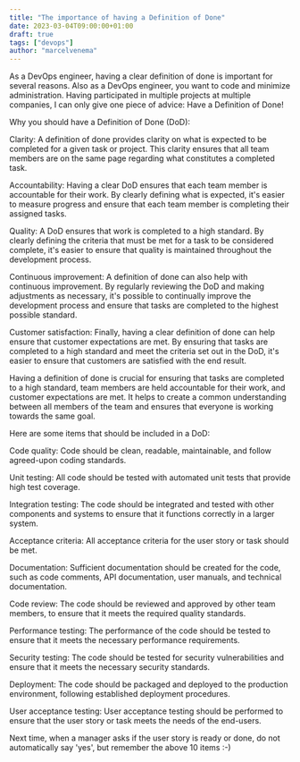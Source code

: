 ```yaml
---
title: "The importance of having a Definition of Done"
date: 2023-03-04T09:00:00+01:00
draft: true
tags: ["devops"]
author: "marcelvenema"
---
```

As a DevOps engineer, having a clear definition of done is important for several reasons.  Also as a DevOps engineer, you want to code and minimize administration. Having participated in multiple projects at multiple companies, I can only give one piece of advice: Have a Definition of Done!

Why you should have a Definition of Done (DoD):


Clarity: A definition of done provides clarity on what is expected to be completed for a given task or project. This clarity ensures that all team members are on the same page regarding what constitutes a completed task.


Accountability: Having a clear DoD ensures that each team member is accountable for their work. By clearly defining what is expected, it's easier to measure progress and ensure that each team member is completing their assigned tasks.


Quality: A DoD ensures that work is completed to a high standard. By clearly defining the criteria that must be met for a task to be considered complete, it's easier to ensure that quality is maintained throughout the development process.


Continuous improvement: A definition of done can also help with continuous improvement. By regularly reviewing the DoD and making adjustments as necessary, it's possible to continually improve the development process and ensure that tasks are completed to the highest possible standard.


Customer satisfaction: Finally, having a clear definition of done can help ensure that customer expectations are met. By ensuring that tasks are completed to a high standard and meet the criteria set out in the DoD, it's easier to ensure that customers are satisfied with the end result.


Having a definition of done is crucial for ensuring that tasks are completed to a high standard, team members are held accountable for their work, and customer expectations are met. It helps to create a common understanding between all members of the team and ensures that everyone is working towards the same goal.


Here are some items that should be included in a DoD:

Code quality: Code should be clean, readable, maintainable, and follow agreed-upon coding standards.

Unit testing: All code should be tested with automated unit tests that provide high test coverage.

Integration testing: The code should be integrated and tested with other components and systems to ensure that it functions correctly in a larger system.

Acceptance criteria: All acceptance criteria for the user story or task should be met.

Documentation: Sufficient documentation should be created for the code, such as code comments, API documentation, user manuals, and technical documentation.

Code review: The code should be reviewed and approved by other team members, to ensure that it meets the required quality standards.

Performance testing: The performance of the code should be tested to ensure that it meets the necessary performance requirements.

Security testing: The code should be tested for security vulnerabilities and ensure that it meets the necessary security standards.

Deployment: The code should be packaged and deployed to the production environment, following established deployment procedures.

User acceptance testing: User acceptance testing should be performed to ensure that the user story or task meets the needs of the end-users.


Next time, when a manager asks if the user story is ready or done, do not automatically say 'yes', but remember the above 10 items :-)


